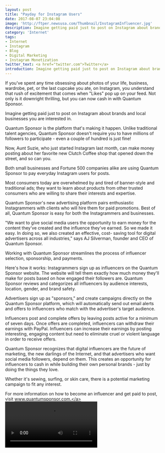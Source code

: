 ```yaml
---
layout: post
title: "Payday for Instagram Users"
date: 2017-08-07 23:04:08
image: 'http://ftper.newsusa.com/Thumbnail/InstagramInfluencer.jpg'
description: Imagine getting paid just to post on Instagram about brands and local businesses you are interested in.
category: 'Internet'
tags:
- Internet
- Instagram
- Blog
- Digital Marketing
- Instagram Monetization
twitter_text: <a href="twitter.com">Twitter</a>
introduction: Imagine getting paid just to post on Instagram about brands and local businesses you are interested in.
---
```


If you've spent any time obsessing about photos of your life, business, wardrobe, pet, or the last cupcake you ate, on Instagram, you understand that rush of excitement that comes when "Likes" pop up on your feed. Not only is it downright thrilling, but you can now cash in with Quantum Sponsor.

Imagine getting paid just to post on Instagram about brands and local businesses you are interested in.

Quantum Sponsor is the platform that's making it happen. Unlike traditional talent agencies, Quantum Sponsor doesn't require you to have millions of followers to participate - even a couple of hundred is just fine!

Now, Aunt Suzie, who just started Instagram last month, can make money posting about her favorite new Clutch Coffee shop that opened down the street, and so can you.

Both small businesses and Fortune 500 companies alike are using Quantum Sponsor to pay everyday Instagram users for posts.

Most consumers today are overwhelmed by and tired of banner-style and traditional ads; they want to learn about products from other trusted consumers who are willing to share their interests and expertise.

Quantum Sponsor's new advertising platform pairs enthusiastic Instagrammers with clients who will hire them for paid promotions. Best of all, Quantum Sponsor is easy for both the Instagrammers and businesses.

"We want to give social media users the opportunity to earn money for the content they've created and the influence they've earned. So we made it easy. In doing so, we also created an effective, cost- saving tool for digital advertisers across all industries," says AJ Silverman, founder and CEO of Quantum Sponsor.

Working with Quantum Sponsor streamlines the process of influencer selection, sponsorship, and payments.

Here's how it works: Instagrammers sign up as influencers on the Quantum Sponsor website. The website will tell them exactly how much money they'll make for posts based on how engaged their followers are. Quantum Sponsor reviews and categorizes all influencers by audience interests, location, gender, and brand safety.

Advertisers sign up as "sponsors," and create campaigns directly on the Quantum Sponsor platform, which will automatically send out email alerts and offers to influencers who match with the advertiser's target audience.

Influencers post and complete offers by leaving posts active for a minimum of seven days. Once offers are completed, influencers can withdraw their earnings with PayPal. Influencers can increase their earnings by posting interesting, engaging content but need to eliminate cruel or violent language in order to receive offers.

Quantum Sponsor recognizes that digital influencers are the future of marketing, the new darlings of the Internet, and that advertisers who want social media followers, depend on them. This creates an opportunity for influencers to cash in while building their own personal brands - just by doing the things they love.

Whether it's sewing, surfing, or skin care, there is a potential marketing campaign to fit any interest.

For more information on how to become an influencer and get paid to post, visit <a href="www.quantumsponsor.com">www.quantumsponsor.com.</a>
<video><source src="https://vimeo.com/256870937"></video>